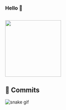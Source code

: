 ### Hello 👋

##

<div style="display: inline_block">
<img height="180em" src="https://github-readme-stats.vercel.app/api?username=rebekas-eficaz&show_icons=true&theme=highcontrast&include_all_commits=true&count_private=true" />
</div>

## 💬  Commits
![snake gif](https://github.com/rebekas-eficaz/rebekas-eficaz/blob/output/github-contribution-grid-snake.svg)
